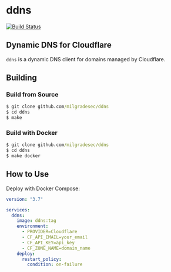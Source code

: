 # ddns

[![Build Status](https://img.shields.io/travis/milgradesec/ddns/master.svg?label=build)](https://travis-ci.org/milgradesec/ddns)

## Dynamic DNS for Cloudflare

`ddns` is a dynamic DNS client for domains managed by Cloudflare.

## Building

### Build from Source

~~~ cmd
$ git clone github.com/milgradesec/ddns
$ cd ddns
$ make
~~~

### Build with Docker

~~~ cmd
$ git clone github.com/milgradesec/ddns
$ cd ddns
$ make docker
~~~

## How to Use

Deploy with Docker Compose:

~~~ yaml
version: "3.7"

services:
  ddns:
    image: ddns:tag
    environment:
      - PROVIDER=Cloudflare
      - CF_API_EMAIL=your_email
      - CF_API_KEY=api_key
      - CF_ZONE_NAME=domain_name
    deploy:
      restart_policy:
        condition: on-failure
~~~
